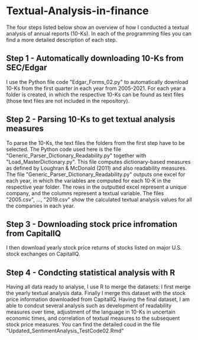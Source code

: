 # Textual-Analysis-in-finance
The four steps listed below show an overview of how I conducted a textual analysis of annual reports (10-Ks). In each of the programming files you can find a more detailed description of each step. 

## Step 1 - Automatically downloading 10-Ks from SEC/Edgar
I use the Python file code "Edgar_Forms_02.py" to automatically download 10-Ks from the first quarter in each year from 2005-2021. 
For each year a folder is created, in which the respective 10-Ks can be found as text files (those text files are not included in the repository).

## Step 2 - Parsing 10-Ks to get textual analysis measures
To parse the 10-Ks, the text files the folders from the first step have to be selected. 
The Python code used here is the file "Generic_Parser_Dictionary_Readability.py" together with "Load_MasterDictionary.py". This file computes dictionary-based measures as defined by Loughran & McDonald (2011) and also readability measures. The file "Generic_Parser_Dictionary_Readability.py" outputs one excel for each year, in which the variables are computed for each 10-K in the respective year folder. The rows in the outputted excel represent a unique company, and the columns represent a textual variable. The files "2005.csv", ..., "2019.csv" show the calculated textual analysis values for all the companies in each year.

## Step 3 - Downloading stock price infromation from CapitalIQ
I then download yearly stock price returns of stocks listed on major U.S. stock exchanges on CapitalIQ.

## Step 4 - Condcting statistical analysis with R 
Having all data ready to analyse, I use R to merge the datasets: I first merge the yearly textual analysis data. Finally I merge this dataset with the stock price information downloaded from CapitalIQ. Having the final dataset, I am able to condcut several analysis such as development of readability measures over time, adjustment of the language in 10-Ks in uncertain economic times, and correlation of textual measures to the subsequent stock price measures. You can find the detailed coud in the file "Updated_SentimentAnalysis_TestCode02.Rmd"

